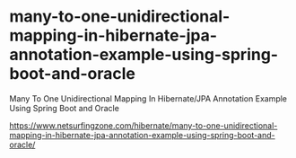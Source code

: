 # many-to-one-unidirectional-mapping-in-hibernate-jpa-annotation-example-using-spring-boot-and-oracle
Many To One Unidirectional Mapping In Hibernate/JPA Annotation Example Using Spring Boot and Oracle

https://www.netsurfingzone.com/hibernate/many-to-one-unidirectional-mapping-in-hibernate-jpa-annotation-example-using-spring-boot-and-oracle/
